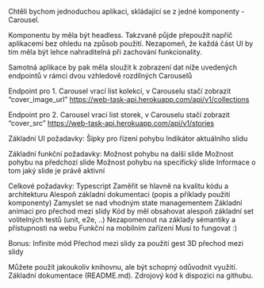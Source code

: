 Chtěli bychom jednoduchou aplikaci, skládající se z jedné komponenty - Carousel.
 
Komponentu by měla být headless. Takzvaně půjde přepoužít napříč aplikacemi bez ohledu na způsob použití. Nezapomeň, že každá část UI by tím měla být lehce nahraditelná při zachování funkcionality.
 
Samotná aplikace by pak měla sloužit k zobrazení dat níže uvedených endpointů v rámci dvou vzhledově rozdílných Carouselů
 
Endpoint pro 1. Carousel vrací list kolekcí, v Carouselu stačí zobrazit “cover_image_url”
https://web-task-api.herokuapp.com/api/v1/collections
 
Endpoint pro 2. Carousel vrací list storek, v Carouselu stačí zobrazit “cover_src”
https://web-task-api.herokuapp.com/api/v1/stories
 
 
Základní UI požadavky:
Šipky pro řízení pohybu
Indikátor aktuálního slidu
 
Základní funkční požadavky:
Možnost pohybu na další slide
Možnost pohybu na předchozí slide
Možnost pohybu na specifický slide
Informace o tom jaký slide je právě aktivní
 
Celkové požadavky:
Typescript
Zaměřit se hlavně na kvalitu kódu a architekturu
Alespoň základní dokumentaci (popis a příklady použití komponenty)
Zamyslet se nad vhodným state managementem
Základní animaci pro přechod mezi slidy
Kód by měl obsahovat alespoň základní set volitelných testů  (unit, e2e, ..)
Nezapomenout na základy sémantiky a přístupnosti na webu
Funkční na mobilním zařízení
Musí to fungovat :)
 
Bonus:
Infinite mód
Přechod mezi slidy za použití gest 
3D přechod mezi slidy
 
Můžete použít jakoukoliv knihovnu, ale být schopný odůvodnit využití.
Základní dokumentace (README.md).
Zdrojový kód k dispozici na githubu.


